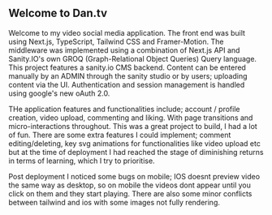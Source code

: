 ## Welcome to Dan.tv

Welcome to my video social media application. The front end was built using Next.js, TypeScript, Tailwind CSS and Framer-Motion.
The middleware was implemented using a combination of Next.js API and Sanity.IO's own GROQ (Graph-Relational Object Queries) Query language.
This project features a sanity.io CMS backend. Content can be entered manually by an ADMIN through the sanity studio or by users; uploading content via the UI.
Authentication and session management is handled using google's new oAuth 2.0.

THe application features and functionalities include; account / profile creation, video upload, commenting and liking. With page transitions and micro-interactions throughout.
This was a great project to build, I had a lot of fun. There are some extra features I could implement; comment editing/deleting, key svg animations for functionalities like video upload etc but at the time of deployment I had reached the stage of diminishing returns in terms of learning, which I try to prioritise.

Post deployment I noticed some bugs on mobile; IOS doesnt preview video the same way as desktop, so on mobile the videos dont appear until you click on them and they start playing. There are also some minor conflicts between tailwind and ios with some images not fully rendering.
